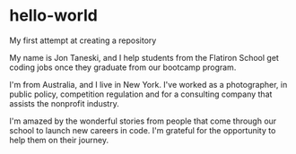 # hello-world
My first attempt at creating a repository

My name is Jon Taneski, and I help students from the Flatiron School get coding jobs once they graduate from our bootcamp program.

I'm from Australia, and I live in New York. I've worked as a photographer, in public policy, competition regulation and for a consulting company that assists the nonprofit industry.

I'm amazed by the wonderful stories from people that come through our school to launch new careers in code. I'm grateful for the opportunity to help them on their journey.
